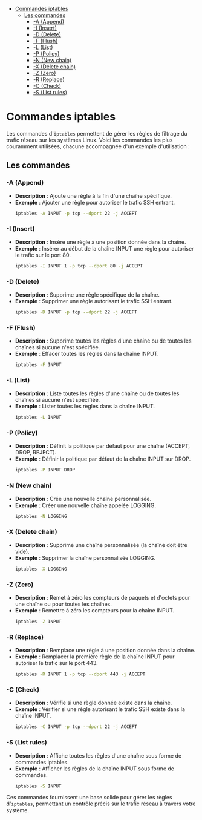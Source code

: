 - [Commandes iptables](#commandes-iptables)
  - [Les commandes](#les-commandes)
    - [-A (Append)](#-a-append)
    - [-I (Insert)](#-i-insert)
    - [-D (Delete)](#-d-delete)
    - [-F (Flush)](#-f-flush)
    - [-L (List)](#-l-list)
    - [-P (Policy)](#-p-policy)
    - [-N (New chain)](#-n-new-chain)
    - [-X (Delete chain)](#-x-delete-chain)
    - [-Z (Zero)](#-z-zero)
    - [-R (Replace)](#-r-replace)
    - [-C (Check)](#-c-check)
    - [-S (List rules)](#-s-list-rules)

# Commandes iptables

Les commandes d'`iptables` permettent de gérer les règles de filtrage du trafic réseau sur les systèmes Linux. Voici les commandes les plus couramment utilisées, chacune accompagnée d'un exemple d'utilisation :

## Les commandes

### -A (Append)
- **Description** : Ajoute une règle à la fin d'une chaîne spécifique.
- **Exemple** : Ajouter une règle pour autoriser le trafic SSH entrant.
  ```bash
  iptables -A INPUT -p tcp --dport 22 -j ACCEPT
  ```

### -I (Insert)
- **Description** : Insère une règle à une position donnée dans la chaîne.
- **Exemple** : Insérer au début de la chaîne INPUT une règle pour autoriser le trafic sur le port 80.
  ```bash
  iptables -I INPUT 1 -p tcp --dport 80 -j ACCEPT
  ```

### -D (Delete)
- **Description** : Supprime une règle spécifique de la chaîne.
- **Exemple** : Supprimer une règle autorisant le trafic SSH entrant.
  ```bash
  iptables -D INPUT -p tcp --dport 22 -j ACCEPT
  ```

### -F (Flush)
- **Description** : Supprime toutes les règles d'une chaîne ou de toutes les chaînes si aucune n'est spécifiée.
- **Exemple** : Effacer toutes les règles dans la chaîne INPUT.
  ```bash
  iptables -F INPUT
  ```

### -L (List)
- **Description** : Liste toutes les règles d'une chaîne ou de toutes les chaînes si aucune n'est spécifiée.
- **Exemple** : Lister toutes les règles dans la chaîne INPUT.
  ```bash
  iptables -L INPUT
  ```

### -P (Policy)
- **Description** : Définit la politique par défaut pour une chaîne (ACCEPT, DROP, REJECT).
- **Exemple** : Définir la politique par défaut de la chaîne INPUT sur DROP.
  ```bash
  iptables -P INPUT DROP
  ```

### -N (New chain)
- **Description** : Crée une nouvelle chaîne personnalisée.
- **Exemple** : Créer une nouvelle chaîne appelée LOGGING.
  ```bash
  iptables -N LOGGING
  ```

### -X (Delete chain)
- **Description** : Supprime une chaîne personnalisée (la chaîne doit être vide).
- **Exemple** : Supprimer la chaîne personnalisée LOGGING.
  ```bash
  iptables -X LOGGING
  ```

### -Z (Zero)
- **Description** : Remet à zéro les compteurs de paquets et d'octets pour une chaîne ou pour toutes les chaînes.
- **Exemple** : Remettre à zéro les compteurs pour la chaîne INPUT.
  ```bash
  iptables -Z INPUT
  ```

### -R (Replace)
- **Description** : Remplace une règle à une position donnée dans la chaîne.
- **Exemple** : Remplacer la première règle de la chaîne INPUT pour autoriser le trafic sur le port 443.
  ```bash
  iptables -R INPUT 1 -p tcp --dport 443 -j ACCEPT
  ```

### -C (Check)
- **Description** : Vérifie si une règle donnée existe dans la chaîne.
- **Exemple** : Vérifier si une règle autorisant le trafic SSH existe dans la chaîne INPUT.
  ```bash
  iptables -C INPUT -p tcp --dport 22 -j ACCEPT
  ```

### -S (List rules)
- **Description** : Affiche toutes les règles d'une chaîne sous forme de commandes iptables.
- **Exemple** : Afficher les règles de la chaîne INPUT sous forme de commandes.
  ```bash
  iptables -S INPUT
  ```

Ces commandes fournissent une base solide pour gérer les règles d'`iptables`, permettant un contrôle précis sur le trafic réseau à travers votre système.